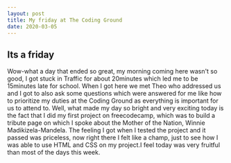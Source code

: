 ```yaml
---
layout: post
title: My friday at The Coding Ground
date: 2020-03-05
---
```


## Its a friday

Wow-what a day that ended so great, my morning coming here wasn't so good, I got stuck in Traffic for about 20minutes which led me to be 15minutes late for school. When I got here we met Theo who addressed us and I got to also ask some questions which were answered for me like how to prioritize my duties at the Coding Ground as everything is important for us to attend to. Well, what made my day so bright and very exciting today is the fact that I did my first project on freecodecamp, which was to build a tribute page on which I spoke about the Mother of the Nation, Winnie Madikizela-Mandela. The feeling I got when I tested the project and it passed was priceless, now right there I felt like a champ, just to see how I was able to use HTML and CSS on my project.I feel today was very fruitful than most of the days this week.